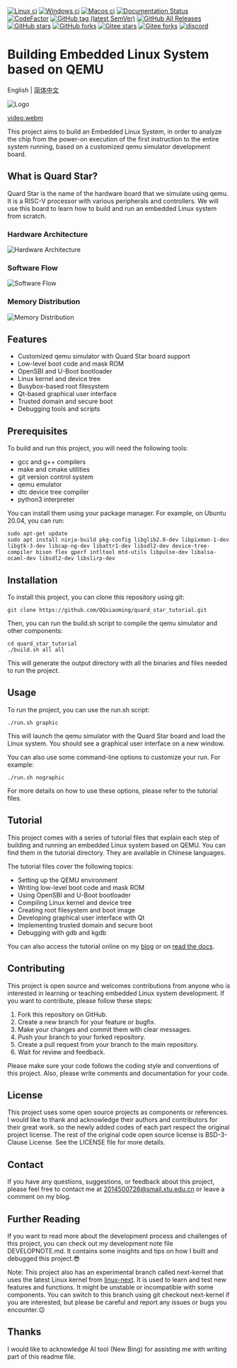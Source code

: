 [![Linux ci](https://img.shields.io/github/actions/workflow/status/qqxiaoming/quard_star_tutorial/linux.yml?branch=main&logo=linux)](https://github.com/QQxiaoming/quard_star_tutorial/actions/workflows/linux.yml)
[![Windows ci](https://img.shields.io/github/actions/workflow/status/qqxiaoming/quard_star_tutorial/windows.yml?branch=main&logo=windows)](https://github.com/QQxiaoming/quard_star_tutorial/actions/workflows/windows.yml)
[![Macos ci](https://img.shields.io/github/actions/workflow/status/qqxiaoming/quard_star_tutorial/macos.yml?branch=main&logo=apple)](https://github.com/QQxiaoming/quard_star_tutorial/actions/workflows/macos.yml)
[![Documentation Status](https://img.shields.io/readthedocs/quard-star-tutorial.svg?logo=readthedocs)](https://quard-star-tutorial.readthedocs.io/zh_CN/latest/?badge=latest)
[![CodeFactor](https://img.shields.io/codefactor/grade/github/qqxiaoming/quard_star_tutorial.svg?logo=codefactor)](https://www.codefactor.io/repository/github/qqxiaoming/quard_star_tutorial)
[![GitHub tag (latest SemVer)](https://img.shields.io/github/tag/QQxiaoming/quard_star_tutorial.svg?logo=git)](https://github.com/QQxiaoming/quard_star_tutorial/releases)
[![GitHub All Releases](https://img.shields.io/github/downloads/QQxiaoming/quard_star_tutorial/total.svg?logo=pinboard)](https://github.com/QQxiaoming/quard_star_tutorial/releases)
[![GitHub stars](https://img.shields.io/github/stars/QQxiaoming/quard_star_tutorial.svg?logo=github)](https://github.com/QQxiaoming/quard_star_tutorial)
[![GitHub forks](https://img.shields.io/github/forks/QQxiaoming/quard_star_tutorial.svg?logo=github)](https://github.com/QQxiaoming/quard_star_tutorial)
[![Gitee stars](https://gitee.com/QQxiaoming/quard_star_tutorial/badge/star.svg?theme=dark)](https://gitee.com/QQxiaoming/quard_star_tutorial)
[![Gitee forks](https://gitee.com/QQxiaoming/quard_star_tutorial/badge/fork.svg?theme=dark)](https://gitee.com/QQxiaoming/quard_star_tutorial)
[![discord](https://img.shields.io/discord/1110876864999854121?color=blue&logo=discord)](https://discord.gg/vZG2rvuw7J)


# Building Embedded Linux System based on QEMU

English | [简体中文](./README_zh_CN.md)

![Logo](./tutorial/img/img6.gif)

[video.webm](https://user-images.githubusercontent.com/27486515/201457240-ebede26a-0d15-4deb-9a23-1b11fb91018c.webm)

This project aims to build an Embedded Linux System, in order to analyze the chip from the power-on execution of the first instruction to the entire system running, based on a customized qemu simulator development board.

## What is Quard Star?

Quard Star is the name of the hardware board that we simulate using qemu. It is a RISC-V processor with various peripherals and controllers. We will use this board to learn how to build and run an embedded Linux system from scratch.

### Hardware Architecture


![Hardware Architecture](./tutorial/img/img3.png)

### Software Flow

![Software Flow](./tutorial/img/img4.png)

### Memory Distribution

![Memory Distribution](./tutorial/img/img5.png)

## Features

- Customized qemu simulator with Quard Star board support
- Low-level boot code and mask ROM
- OpenSBI and U-Boot bootloader
- Linux kernel and device tree
- Busybox-based root filesystem
- Qt-based graphical user interface
- Trusted domain and secure boot
- Debugging tools and scripts

## Prerequisites

To build and run this project, you will need the following tools:

- gcc and g++ compilers
- make and cmake utilities
- git version control system
- qemu emulator
- dtc device tree compiler
- python3 interpreter

You can install them using your package manager. For example, on Ubuntu 20.04, you can run:

```shell
sudo apt-get update
sudo apt install ninja-build pkg-config libglib2.0-dev libpixman-1-dev libgtk-3-dev libcap-ng-dev libattr1-dev libsdl2-dev device-tree-compiler bison flex gperf intltool mtd-utils libpulse-dev libalsa-ocaml-dev libsdl2-dev libslirp-dev
```

## Installation

To install this project, you can clone this repository using git:

```shell
git clone https://github.com/QQxiaoming/quard_star_tutorial.git
```

Then, you can run the build.sh script to compile the qemu simulator and other components:

```shell
cd quard_star_tutorial
./build.sh all all
```

This will generate the output directory with all the binaries and files needed to run the project.

## Usage

To run the project, you can use the run.sh script:

```shell
./run.sh graphic
```

This will launch the qemu simulator with the Quard Star board and load the Linux system. You should see a graphical user interface on a new window.

You can also use some command-line options to customize your run. For example:

```shell
./run.sh nographic
```

For more details on how to use these options, please refer to the tutorial files.

## Tutorial

This project comes with a series of tutorial files that explain each step of building and running an embedded Linux system based on QEMU. You can find them in the tutorial directory. They are available in Chinese languages.

The tutorial files cover the following topics:

- Setting up the QEMU environment
- Writing low-level boot code and mask ROM
- Using OpenSBI and U-Boot bootloader
- Compiling Linux kernel and device tree
- Creating root filesystem and boot image
- Developing graphical user interface with Qt
- Implementing trusted domain and secure boot
- Debugging with gdb and kgdb

You can also access the tutorial online on my [blog](https://blog.csdn.net/weixin_39871788/category_11180842.html) or on [read the docs](https://quard-star-tutorial.readthedocs.io/zh_CN/latest/index.html).

## Contributing

This project is open source and welcomes contributions from anyone who is interested in learning or teaching embedded Linux system development. If you want to contribute, please follow these steps:

1. Fork this repository on GitHub.
2. Create a new branch for your feature or bugfix.
3. Make your changes and commit them with clear messages.
4. Push your branch to your forked repository.
5. Create a pull request from your branch to the main repository.
6. Wait for review and feedback.

Please make sure your code follows the coding style and conventions of this project. Also, please write comments and documentation for your code.

## License

This project uses some open source projects as components or references. I would like to thank and acknowledge their authors and contributors for their great work. so the newly added codes of each part respect the original project license. The rest of the original code open source license is BSD-3-Clause License. See the LICENSE file for more details.

## Contact

If you have any questions, suggestions, or feedback about this project, please feel free to contact me at 2014500726@smail.xtu.edu.cn or leave a comment on my blog.

## Further Reading

If you want to read more about the development process and challenges of this project, you can check out my development note file DEVELOPNOTE.md. It contains some insights and tips on how I built and debugged this project.😎

Note: This project also has an experimental branch called next-kernel that uses the latest Linux kernel from [linux-next](https://git.kernel.org/pub/scm/linux/kernel/git/next/linux-next). It is used to learn and test new features and functions. It might be unstable or incompatible with some components. You can switch to this branch using git checkout next-kernel if you are interested, but please be careful and report any issues or bugs you encounter.😉

## Thanks

I would like to acknowledge AI tool (New Bing) for assisting me with writing part of this readme file. 
